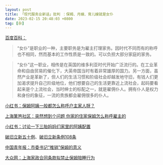 ```yaml
---
layout: post
title: 「现代服务业新话」批判 ：保姆、月嫂、育儿嫂就是女仆
date: 2023-02-15 20:48:03 +0800
tag: [杂]
---
```


[百度百科：](https://baike.baidu.com/item/女仆/6932)

> “女仆”是职业的一种，主要职务是为雇主打理家务。因时代不同而有的称呼也不相同，然而基本的工作性质是一致的。可以负担大部分家庭的家务。

> “女仆”这一职业，相传是在英国的维多利亚时代开始广泛流行的。在工业革命和自由贸易的催化下，大英帝国当时有着非常雄厚的国力。另一方面，虽然产业是革新了，但人们的生活习惯和阶级社会却越发地守旧，有钱人们更加渴求提升自己阶级地位，他们想要自己的生活更靠近上流社会，起码要看起来是个上流社会，当时绅士的标配之一，就是雇佣仆人。拥有仆人是权力和身份的象征，一流的贵族都会雇佣很多的仆人。

[小红书：保姆阿姨一般都怎么称呼户主家人呀？](https://www.xiaohongshu.com/explore/6219f1b1000000002103c673)

[上海篱笆社区：突然想到个问题 你家的住家保姆怎么称呼雇主的](https://www.libaclub.com/t_13_10691290_1.htm)

[小红书：讨论一下三胎妈妈们家里的阿姨配置](https://www.xiaohongshu.com/explore/634fdc9700000000080135df)

[破旧立新五十例](https://weibo.com/ttarticle/p/show?id=2309634693568458719991#:~:text=一律不许资产阶级王八蛋雇佣保姆，谁胆敢违抗，再骑在劳动人民头上，要严加惩办。一切服务行业必须面向工农兵，要为工农兵服务，要带阶级性。决不生产为资产阶级服务的一切东西。)、[破旧立新条例108条](https://www.sohu.com/a/122469816_526351#:~:text=任何人不能雇用保姆。谁再敢骑在劳动人民头上，必须严加处理。)

[中国青年报：市委书记“推销”保姆的意义](http://zqb.cyol.com/content/2003-09/22/content_737259.htm)

[大众网：上海家政合同条款拟禁止保姆陪睡行为](http://www.dzwww.com/synr/ttbt/shxwtt/200909/t20090908_5059990.htm)